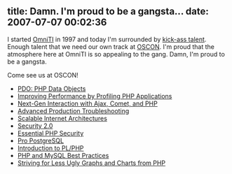 title: Damn.  I'm proud to be a gangsta...
date: 2007-07-07 00:02:36
---

<p>I started <a href="http://omniti.com">OmniTI</a> in 1997 and today I'm surrounded by <a href="http://omniti.com/people">kick-ass talent</a>.  Enough talent that we need our own track at <a href="http://conferences.oreillynet.com/os2007/">OSCON</a>.  I'm proud that the atmosphere here at OmniTI is so appealing to the gang.  Damn, I'm proud to be a gangsta.</p>  <p>Come see us at OSCON!</p>  <ul> <li><a href="http://conferences.oreillynet.com/cs/os2007/view/e_sess/12933">PDO: PHP Data Objects</a></li> <li><a href="http://conferences.oreillynet.com/cs/os2007/view/e_sess/12917">Improving Performance by Profiling PHP Applications</a></li> <li><a href="http://conferences.oreillynet.com/cs/os2007/view/e_sess/13088">Next-Gen Interaction with Ajax, Comet, and PHP</a></li> <li><a href="http://conferences.oreillynet.com/cs/os2007/view/e_sess/12060">Advanced Production Troubleshooting</a></li> <li><a href="http://conferences.oreillynet.com/cs/os2007/view/e_sess/12458">Scalable Internet Architectures</a></li> <li><a href="http://conferences.oreillynet.com/cs/os2007/view/e_sess/12862">Security 2.0</a></li> <li><a href="http://conferences.oreillynet.com/cs/os2007/view/e_sess/12863">Essential PHP Security</a></li> <li><a href="http://conferences.oreillynet.com/cs/os2007/view/e_sess/12808">Pro PostgreSQL</a></li> <li><a href="http://conferences.oreillynet.com/cs/os2007/view/e_sess/12801">Introduction to PL/PHP</a></li> <li><a href="http://conferences.oreillynet.com/cs/os2007/view/e_sess/12851">PHP and MySQL Best Practices</a></li> <li><a href="http://conferences.oreillynet.com/cs/os2007/view/e_sess/12855">Striving for Less Ugly Graphs and Charts from PHP</a></li> </ul>  
